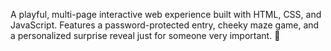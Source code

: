 A playful, multi-page interactive web experience built with HTML, CSS, and JavaScript. Features a password-protected entry, cheeky maze game, and a personalized surprise reveal just for someone very important. 🫶
